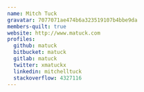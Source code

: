 ```yaml
---
name: Mitch Tuck
gravatar: 7077071ae474b6a323519107b4bbe9da
members-quilt: true
website: http://www.matuck.com
profiles:
  github: matuck
  bitbucket: matuck
  gitlab: matuck
  twitter: xmatuckx
  linkedin: mitchelltuck
  stackoverflow: 4327116
---
```

